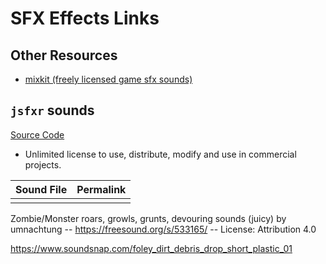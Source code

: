 # SFX Effects Links

## Other Resources

- [mixkit (freely licensed game sfx sounds)](https://mixkit.co/free-sound-effects/game/)

## `jsfxr` sounds

[Source Code](https://github.com/chr15m/jsfxr)

- Unlimited license to use, distribute, modify and use in commercial projects.

| Sound File | Permalink |
| ---------- | --------- |
|            |           |

Zombie/Monster roars, growls, grunts, devouring sounds (juicy) by umnachtung -- https://freesound.org/s/533165/ -- License: Attribution 4.0

https://www.soundsnap.com/foley_dirt_debris_drop_short_plastic_01